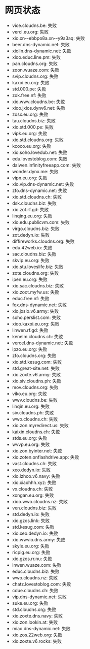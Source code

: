 # 网页状态
- vice.cloudns.be: 失败
- vercl.eu.org: 失败
- xio.xn--ebbpo8a.xn--y9a3aq: 失败
- beer.dns-dynamic.net: 失败
- xiolin.dns-dynamic.net: 失败
- xioo.educ.line.pm: 失败
- pan.cloudns.org: 失败
- zoon.wuaze.com: 失败
- svip.cloudns.org: 失败
- kaxoi.eu.org: 失败
- std.000.pe: 失败
- zok.free.nf: 失败
- xio.wwv.cloudns.be: 失败
- xioo.jxios.dynv6.net: 失败
- zosx.eu.org: 失败
- tau.cloudns.biz: 失败
- xio.std.000.pe: 失败
- vipk.eu.org: 失败
- xio.std.cloudns.org: 失败
- kcoco.eu.org: 失败
- xio.soho.lovedub.net: 失败
- edu.lovestoblog.com: 失败
- daiwen.infinityfreeapp.com: 失败
- wonder.dynx.me: 失败
- vipn.eu.org: 失败
- xio.vip.dns-dynamic.net: 失败
- zfo.dns-dynamic.net: 失败
- xio.std.cloudns.ch: 失败
- dsk.cloudns.biz: 失败
- xio.zot.rf.gd: 失败
- linqing.eu.org: 失败
- xio.edu.publicvm.com: 失败
- virgo.cloudns.biz: 失败
- zot.dedyn.io: 失败
- diffireworks.cloudns.org: 失败
- edu.42web.io: 失败
- sac.cloudns.biz: 失败
- skvip.eu.org: 失败
- xio.stu.loveslife.biz: 失败
- zote.cloudns.org: 失败
- ipen.eu.org: 失败
- xio.sac.cloudns.biz: 失败
- xio.zoot.myfw.us: 失败
- educ.free.nf: 失败
- fox.dns-dynamic.net: 失败
- xio.jxsio.v6.army: 失败
- soho.perslist.com: 失败
- xioo.kaxoi.eu.org: 失败
- linwen.rf.gd: 失败
- kenelm.cloudns.ch: 失败
- vercel.dns-dynamic.net: 失败
- ipzo.eu.org: 失败
- zfo.cloudns.org: 失败
- xio.std.kesug.com: 失败
- std.great-site.net: 失败
- xio.zoxte.v6.army: 失败
- xio.siv.cloudns.ph: 失败
- mov.cloudns.org: 失败
- viko.eu.org: 失败
- wwv.cloudns.be: 失败
- linqin.eu.org: 失败
- siv.cloudns.ph: 失败
- wwo.cloudns.ch: 失败
- xio.zon.myredirect.us: 失败
- kaixin.cloudns.ch: 失败
- stds.eu.org: 失败
- wvvp.eu.org: 失败
- xio.zon.byinter.net: 失败
- xio.zoten.onflashdrive.app: 失败
- vast.cloudns.ch: 失败
- xeo.dedyn.io: 失败
- xio.lzhoo.v6.navy: 失败
- xio.xiaohhh.xyz: 失败
- vx.cloudns.ch: 失败
- xongan.eu.org: 失败
- xioo.wwo.cloudns.nz: 失败
- ven.cloudns.biz: 失败
- std.dedyn.io: 失败
- xio.gzos.link: 失败
- std.kesug.com: 失败
- xio.xeo.dedyn.io: 失败
- xio.wwvio.dns.army: 失败
- skyle.eu.org: 失败
- ricpig.eu.org: 失败
- xio.gzos.rr.nu: 失败
- inwen.wuaze.com: 失败
- educ.cloudns.biz: 失败
- wwo.cloudns.nz: 失败
- chatz.lovestoblog.com: 失败
- cdue.cloudns.ch: 失败
- vip.dns-dynamic.net: 失败
- suke.eu.org: 失败
- std.cloudns.org: 失败
- xio.zoxte.dns.navy: 失败
- xio.zon.lookin.at: 失败
- miao.dns-dynamic.net: 失败
- xio.zos.22web.org: 失败
- xio.zoxte.v6.rocks: 失败
